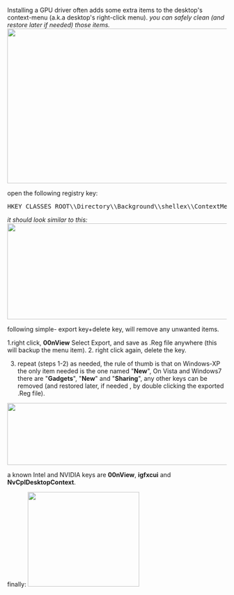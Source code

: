 Installing a GPU driver often adds some extra items to the desktop's context-menu (a.k.a desktop's right-click menu). <em>you can safely clean (and restore later if needed) those items.</em>
<img class="alignnone size-full wp-image-238" src="https://icompile.eladkarako.com/_uploads/1.gif" width="614" height="355" />
<!--more-->
open the following registry key:
<pre>
HKEY_CLASSES_ROOT\\Directory\\Background\\shellex\\ContextMenuHandlers
</pre>

<em>it should look similar to this:</em>
<img class="alignnone size-full wp-image-240" src="https://icompile.eladkarako.com/_uploads/2.gif" width="520" height="220" />

following simple- export key+delete key, will remove any unwanted items.

1.right click, <strong>00nView</strong> Select Export, and save as .Reg file anywhere (this will backup the menu item).
2. right click again, delete the key.

3. repeat (steps 1-2) as needed, the rule of thumb is that on Windows-XP the only item needed is the one named "<strong>New</strong>", On Vista and Windows7 there are "<strong>Gadgets</strong>", "<strong>New</strong>" and "<strong>Sharing</strong>", any other keys can be removed (and restored later, if needed , by double clicking the exported .Reg file).

<img class="alignnone size-full wp-image-241" src="https://icompile.eladkarako.com/_uploads/3.gif" width="556" height="142" />

a known Intel and NVIDIA keys are <strong>00nView</strong>, <strong>igfxcui</strong> and <strong>NvCplDesktopContext</strong>.

finally:
<img class="alignnone size-full wp-image-242" src="https://icompile.eladkarako.com/_uploads/4.gif" width="256" height="217" />